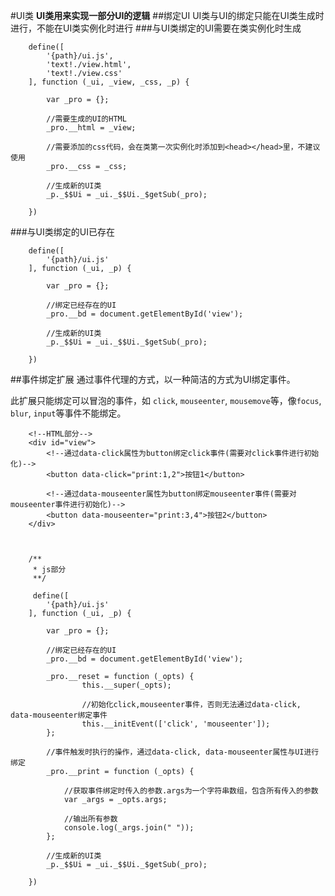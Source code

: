 #UI类
**UI类用来实现一部分UI的逻辑**
##绑定UI
UI类与UI的绑定只能在UI类生成时进行，不能在UI类实例化时进行
###与UI类绑定的UI需要在类实例化时生成

		define([
			'{path}/ui.js',
			'text!./view.html',
			'text!./view.css'
		], function (_ui, _view, _css, _p) {
		
			var _pro = {};
			
			//需要生成的UI的HTML
			_pro.__html = _view;
			
			//需要添加的css代码，会在类第一次实例化时添加到<head></head>里，不建议使用
			_pro.__css = _css;
			
			//生成新的UI类
			_p._$$Ui = _ui._$$Ui._$getSub(_pro);
			
		})
		

###与UI类绑定的UI已存在

		define([
			'{path}/ui.js'
		], function (_ui, _p) {
		
			var _pro = {};
			
			//绑定已经存在的UI
			_pro.__bd = document.getElementById('view');
			
			//生成新的UI类
			_p._$$Ui = _ui._$$Ui._$getSub(_pro);
			
		})

##事件绑定扩展
通过事件代理的方式，以一种简洁的方式为UI绑定事件。

此扩展只能绑定可以冒泡的事件，如 `click`, `mouseenter`, `mousemove`等，像`focus`, `blur`, `input`等事件不能绑定。

		<!--HTML部分-->
		<div id="view">
		    <!--通过data-click属性为button绑定click事件(需要对click事件进行初始化)-->
			<button data-click="print:1,2">按钮1</button>
			
			<!--通过data-mouseenter属性为button绑定mouseenter事件(需要对mouseenter事件进行初始化)-->
			<button data-mouseenter="print:3,4">按钮2</button>
		</div>
		
		
		
		/**
		 * js部分
		 **/
		 
		 define([
			'{path}/ui.js'
		], function (_ui, _p) {
		
			var _pro = {};
			
			//绑定已经存在的UI
			_pro.__bd = document.getElementById('view');
			
			_pro.__reset = function (_opts) {
					this.__super(_opts);
					
					//初始化click,mouseenter事件，否则无法通过data-click, data-mouseenter绑定事件
					this.__initEvent(['click', 'mouseenter']);
			};
			
			//事件触发时执行的操作，通过data-click, data-mouseenter属性与UI进行绑定
			_pro.__print = function (_opts) {
			
				//获取事件绑定时传入的参数.args为一个字符串数组，包含所有传入的参数
				var _args = _opts.args;
				
				//输出所有参数
				console.log(_args.join(" "));
			};
			
			//生成新的UI类
			_p._$$Ui = _ui._$$Ui._$getSub(_pro);
			
		})
